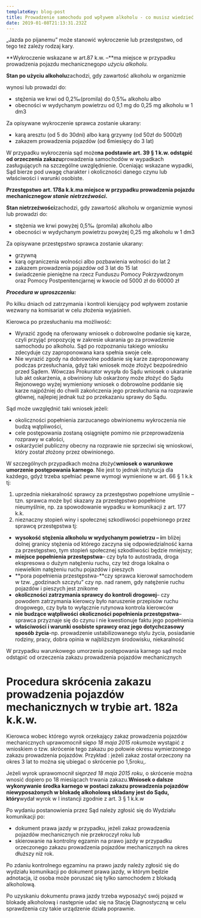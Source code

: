 ```yaml
---
templateKey: blog-post
title: Prowadzenie samochodu pod wpływem alkoholu - co musisz wiedzieć
date: 2019-01-08T21:13:31.232Z
---
```

„Jazda po pijanemu” może stanowić wykroczenie lub przestępstwo, od tego też zależy rodzaj kary.

**Wykroczenie wskazane w art.87 k.w. –**ma miejsce w przypadku prowadzenia pojazdu mechanicznego*po użyciu alkoholu.*

**Stan po użyciu alkoholu**zachodzi, gdy zawartość alkoholu w organizmie

wynosi lub prowadzi do:

* stężenia we krwi od 0,2‰(promila) do 0,5‰ alkoholu albo
* obecności w wydychanym powietrzu od 0,1 mg do 0,25 mg alkoholu w 1 dm3



Za opisywane wykroczenie sprawca zostanie ukarany:

* karą aresztu (od 5 do 30dni) albo karą grzywny (od 50zł do 5000zł)
* zakazem prowadzenia pojazdów (od 6miesięcy do 3 lat)



W przypadku wykroczenia sąd może**na podstawie art. 39 § 1 k.w. odstąpić od orzeczenia zakazu**prowadzenia samochodów w wypadkach zasługujących na szczególne uwzględnienie. Oceniając wskazane wypadki, Sąd bierze pod uwagę charakter i okoliczności danego czynu lub właściwości i warunki osobiste.



**Przestępstwo art. 178a k.k.**ma miejsce w przypadku prowadzenia pojazdu mechanicznego*w stanie nietrzeźwości***.**

**Stan nietrzeźwości**zachodzi, gdy zawartość alkoholu w organizmie wynosi lub prowadzi do:

* stężenia we krwi powyżej 0,5‰ (promila) alkoholu albo
* obecności w wydychanym powietrzu powyżej 0,25 mg alkoholu w 1 dm3



Za opisywane przestępstwo sprawca zostanie ukarany:

* grzywną
* karą ograniczenia wolności albo pozbawienia wolności do lat 2
* zakazem prowadzenia pojazdów od 3 lat do 15 lat
* świadczenie pieniężne na rzecz Funduszu Pomocy Pokrzywdzonym oraz Pomocy Postpenitencjarnej w kwocie od 5000 zł do 60000 zł



***Procedura w uproszczeniu:***

Po kilku dniach od zatrzymania i kontroli kierujący pod wpływem zostanie wezwany na komisariat w celu złożenia wyjaśnień.



Kierowca po przesłuchaniu ma możliwość:



* Wyrazić zgodę na oferowany wniosek o dobrowolne podanie się karze, czyli przyjąć propozycję w zakresie ukarania go za prowadzenie samochodu po alkoholu. Sąd po rozpoznaniu takiego wniosku zdecyduje czy zaproponowana kara spełnia swoje cele.
* Nie wyrazić zgody na dobrowolne poddanie się karze zaproponowany podczas przesłuchania, gdyż taki wniosek może złożyć bezpośrednio przed Sądem. Wówczas Prokurator wysyła do Sądu wniosek o ukaranie lub akt oskarżenia, a obwiniony lub oskarżony może złożyć do Sądu Rejonowego wyżej wymieniony wniosek o dobrowolne poddanie się karze najpóźniej do chwili zakończenia jego przesłuchania na rozprawie głównej, najlepiej jednak tuż po przekazaniu sprawy do Sądu.



Sąd może uwzględnić taki wniosek jeżeli:

* okoliczności popełnienia zarzucanego obwinionemu wykroczenia nie budzą wątpliwości,
* cele postępowania zostaną osiągnięte pomimo nie przeprowadzenia rozprawy w całości,
* oskarżyciel publiczny obecny na rozprawie nie sprzeciwi się wnioskowi, który został złożony przez obwinionego.



W szczególnych przypadkach można złożyć**wniosek o warunkowe umorzenie postępowania karnego**. Nie jest to jednak instytucja dla każdego, gdyż trzeba spełniać pewne wymogi wymienione w art. 66 § 1 k.k tj:

1. uprzednia niekaralność sprawcy za przestępstwo popełnione umyślnie – tzn. sprawca może być skazany za przestępstwo popełnione nieumyślnie, np. za spowodowanie wypadku w komunikacji z art. 177 k.k.
2. nieznaczny stopień winy i społecznej szkodliwości popełnionego przez sprawcę przestępstwa tj:

* **wysokość stężenia alkoholu w wydychanym powietrzu – i**m bliżej dolnej granicy stężenia od którego zaczyna się odpowiedzialność karna za przestępstwo, tym stopień społecznej szkodliwości będzie mniejszy;
* **miejsce popełnienia przestępstwa**– czy była to autostrada, droga ekspresowa o dużym natężeniu ruchu, czy też droga lokalna o niewielkim natężeniu ruchu pojazdów i pieszych
* **pora popełnienia przestępstwa-**czy sprawca kierował samochodem w tzw. „godzinach szczytu” czy np. nad ranem, gdy natężenie ruchu pojazdów i pieszych jest znikome
* **okoliczności zatrzymania sprawcy do kontroli drogowej**– czy powodem zatrzymania kierowcy było naruszenie przepisów ruchu drogowego, czy była to wyłącznie rutynowa kontrola kierowców
* **nie budzące wątpliwości okoliczności popełnienia przestępstwa**– sprawca przyznaje się do czynu i nie kwestionuje faktu jego popełnienia
* **właściwości i warunki osobiste sprawcy oraz jego dotychczasowy sposób życia**-np. prowadzenie ustabilizowanego stylu życia, posiadanie rodziny, pracy, dobra opinia w najbliższym środowisku, niekaralność



W przypadku warunkowego umorzenia postępowania karnego sąd może odstąpić od orzeczenia zakazu prowadzenia pojazdów mechanicznych



# Procedura skrócenia zakazu prowadzenia pojazdów mechanicznych w trybie art. 182a k.k.w.



Kierowca wobec którego wyrok orzekający zakaz prowadzenia pojazdów mechanicznych uprawomocnił się*po 18 maja 2015 roku*może wystąpić z wnioskiem o tzw. skrócenie tego zakazu po połowie okresu wymierzonego zakazu prowadzenia pojazdów. Przykład : jeżeli zakaz został orzeczony na okres 3 lat to można się ubiegać o skrócenie po 1,5roku,.

Jeżeli wyrok uprawomocnił się*przed 18 maja 2015 roku*, o skrócenie można wnosić dopiero po 18 miesiącach trwania zakazu.**Wniosek o dalsze wykonywanie środka karnego w postaci zakazu prowadzenia pojazdów niewyposażonych w blokadę alkoholową składany jest do Sądu, który**wydał wyrok w I instancji zgodnie z art. 3 § 1 k.k.w

Po wydaniu postanowienia przez Sąd należy zgłosić się do Wydziału komunikacji po:



* dokument prawa jazdy w przypadku, jeżeli zakaz prowadzenia pojazdów mechanicznych nie przekroczył roku lub
* skierowanie na kontrolny egzamin na prawo jazdy w przypadku orzeczonego zakazu prowadzenia pojazdów mechanicznych na okres dłuższy niż rok.

Po zdaniu kontrolnego egzaminu na prawo jazdy należy zgłosić się do wydziału komunikacji po dokument prawa jazdy, w którym będzie adnotacja, iż osoba może poruszać się tylko samochodem z blokadą alkoholową.



Po uzyskaniu dokumentu prawa jazdy trzeba wyposażyć swój pojazd w blokadę alkoholową i następnie udać się na Stację Diagnostyczną w celu sprawdzenia czy takie urządzenie działa poprawnie.
